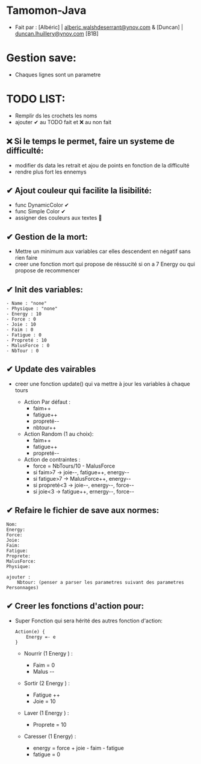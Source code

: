 # Tamomon-Java

- Fait par : [Albéric] | alberic.walshdeserrant@ynov.com & [Duncan] | duncan.lhuillery@ynov.com  [B1B]

# Gestion save:
- Chaques lignes sont un parametre

# TODO LIST:

- Remplir ds les crochets les noms
- ajouter ✔ au TODO fait et ❌ au non fait

## ❌ Si le temps le permet, faire un systeme de difficulté: 

   *  modifier ds data les retrait et ajou de points en fonction de la difficulté
   *  rendre plus fort les ennemys

## ✔ Ajout couleur qui facilite la lisibilité: 

   *  func DynamicColor ✔
   *  func Simple Color ✔ 
   *  assigner des couleurs aux textes 🔁

## ✔ Gestion de la mort: 

   *  Mettre un minimum aux variables car elles descendent en négatif sans rien faire
   *  creer une fonction mort qui propose de réssucité si on a 7 Energy ou qui propose de recommencer

## ✔ Init des variables: 
    - Name : "none"
    - Physique : "none"
    - Energy : 10
    - Force : 0
    - Joie : 10
    - Faim : 0
    - Fatigue : 0
    - Propreté : 10
    - MalusForce : 0
    - NbTour : 0

## ✔ Update des vairables 

* creer une fonction update() qui va mettre à jour les variables à chaque tours

    * Action Par défaut :
        - faim++
        - fatigue++
        - propreté--
        - nbtour++
    * Action Random (1 au choix):
        - faim++
        - fatigue++
        - propreté--
    * Action de contraintes :
        - force = NbTours/10 - MalusForce
        - si faim>7 -> joie--, fatigue++, energy--
        - si fatigue>7 -> MalusForce++, energy--
        - si propreté<3 -> joie--, energy--, force--
        - si joie<3 -> fatigue++, ernergy--, force--

## ✔ Refaire le fichier de save aux normes: 
    Nom:
    Energy:
    Force:
    Joie:
    Faim:
    Fatigue:
    Proprete:
    MalusForce:
    Physique:

    ajouter :
        Nbtour: (penser a parser les parametres suivant des parametres Personnages)

## ✔ Creer les fonctions d'action pour: 

* Super Fonction qui sera hérité des autres fonction d'action:
    
    ```
    Action(e) {
        Energy =- e
    }
    ```

     - Nourrir (1 Energy ) :
          - Faim = 0
          - Malus --

     - Sortir (2 Energy ) :
          - Fatigue ++
          - Joie = 10

    - Laver (1 Energy ) :
        - Proprete = 10

    - Caresser (1 Energy) :
        - energy = force + joie - faim - fatigue
        - fatigue = 0
